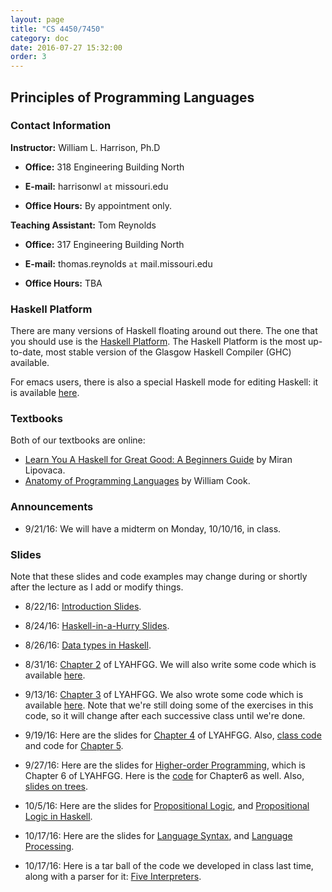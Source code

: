 ```yaml
---
layout: page
title: "CS 4450/7450"
category: doc
date: 2016-07-27 15:32:00
order: 3
---
```


## Principles of Programming Languages


### Contact Information

__Instructor:__ William L. Harrison, Ph.D

* __Office:__ 318 Engineering Building North

* __E-mail:__ harrisonwl `at` missouri.edu

* __Office Hours:__ By appointment only.

__Teaching Assistant:__ Tom Reynolds

* __Office:__ 317 Engineering Building North

* __E-mail:__ thomas.reynolds `at` mail.missouri.edu

* __Office Hours:__ TBA

### Haskell Platform

There are many versions of Haskell floating around out there. The one that you should use is
the <a href="https://www.haskell.org/platform/">Haskell Platform</a>. The Haskell Platform is the most up-to-date, most stable version of the Glasgow Haskell Compiler (GHC) available.

For emacs users, there is also a special Haskell mode for editing Haskell: it is available
<a href="https://github.com/haskell/haskell-mode">here</a>.

### Textbooks

Both of our textbooks are online:

* <a href="http://learnyouahaskell.com">Learn You A Haskell for Great Good: A Beginners Guide</a> by Miran Lipovaca.
* <a href="http://www.cs.utexas.edu/~wcook/anatomy/">Anatomy of Programming Languages</a> by William Cook.


### Announcements

* 9/21/16: We will have a midterm on Monday, 10/10/16, in class.

### Slides

Note that these slides and code examples may change during or shortly after the lecture as I add or modify things.

* 8/22/16:  <a href="https://harrisonwl.github.io/assets/courses/popl/fall2016/slides/Introduction.pdf">Introduction Slides</a>.

* 8/24/16:  <a href="https://harrisonwl.github.io/assets/courses/popl/fall2016/slides/HaskellInAHurry.pdf">Haskell-in-a-Hurry Slides</a>.

* 8/26/16:  <a href="https://harrisonwl.github.io/assets/courses/popl/fall2016/slides/datatypes.pdf">Data types in Haskell</a>.

* 8/31/16:  <a href="https://harrisonwl.github.io/assets/courses/popl/fall2016/slides/chapter2.pdf">Chapter 2</a> of LYAHFGG. We will also write some code which is available <a href="https://harrisonwl.github.io/assets/courses/popl/fall2016/slides/Chap2.hs">here</a>.

* 9/13/16:  <a href="https://harrisonwl.github.io/assets/courses/popl/fall2016/slides/chapter3.pdf">Chapter 3</a> of LYAHFGG. We also wrote some code which is available <a href="https://harrisonwl.github.io/assets/courses/popl/fall2016/slides/Class0912.hs">here</a>. Note that we're still doing some of the exercises in this code, so it will change after each successive class until we're done.

* 9/19/16: Here are the slides for  <a href="https://harrisonwl.github.io/assets/courses/popl/fall2016/slides/chapter4.pdf">Chapter 4</a> of LYAHFGG. Also,
  <a href="https://harrisonwl.github.io/assets/courses/popl/fall2016/slides/Class0912.hs">class code</a> and code for   <a href="https://harrisonwl.github.io/assets/courses/popl/fall2016/slides/chapter5.hs">Chapter 5</a>.

* 9/27/16: Here are the slides for  <a href="https://harrisonwl.github.io/assets/courses/popl/fall2016/slides/Chapter6.ppt">Higher-order Programming</a>, which is Chapter 6 of LYAHFGG. Here is the <a href="https://harrisonwl.github.io/assets/courses/popl/fall2016/slides/Chap6.hs">code</a> for Chapter6 as well. Also,
  <a href="https://harrisonwl.github.io/assets/courses/popl/fall2016/slides/Trees.pdf">slides on trees</a>.

* 10/5/16: Here are the slides for  <a href="https://harrisonwl.github.io/assets/courses/popl/fall2016/slides/PropositionalLogic.pdf">Propositional Logic</a>, and <a href="https://harrisonwl.github.io/assets/courses/popl/fall2016/slides/PropositionalLogicInHaskell.pdf">Propositional Logic in Haskell</a>. 


* 10/17/16: Here are the slides for <a href="https://harrisonwl.github.io/assets/courses/popl/fall2016/slides/LanguageSyntax.ppt">Language Syntax</a>, and <a href="https://harrisonwl.github.io/assets/courses/popl/fall2016/slides/LanguageProcessing.ppt">Language Processing</a>.

* 10/17/16: Here is a tar ball of the code we developed in class last time, along with a parser for it: <a href="https://harrisonwl.github.io/assets/courses/popl/fall2016/code/Interps.tar">Five Interpreters</a>.
